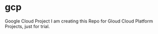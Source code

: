 # gcp
Google Cloud Project
I am creating this Repo for Gloud Cloud Platform Projects, just for trial.
